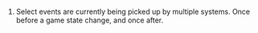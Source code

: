1. Select events are currently being picked up by multiple systems. Once before a game state change, and once after.
